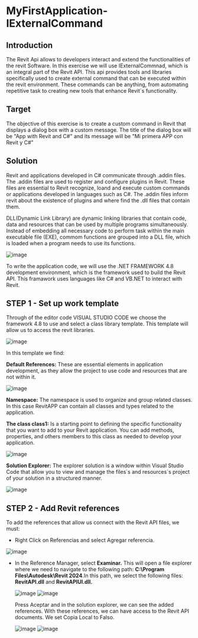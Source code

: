 # MyFirstApplication-IExternalCommand

## Introduction

The Revit Api allows to developers interact and extend the functionalities of the revit Software.
In this exercise we will use IExternalCommnad, which is an integral part of the Revit API. This api provides tools and libraries specifically used to create external command that can be executed within the revit environment.
These commands can be anything, from automating repetitive task to creating new tools that enhance Revit´s functionality.

## Target

The objective of this exercise is to create a custom command in Revit that displays a dialog box with a custom message. 
The title of the dialog box will be "App with Revit and C#" and its message will be "Mi primera APP con Revit y C#"

## Solution

Revit and applications developed in C# communicate through .addin files.
The .addin files are used to register and configure plugins in Revit. These files are essential to Revit recognize, loand and execute custom commands or applications developed in languages such as C#.
The .addin files inform revit about the existence of plugins and where find the .dll files that contain them.

DLL(Dynamic Link Library) are dynamic linking libraries that contain code, data and resources that can be used by multiple programs simultaneously. Instead of embedding all necessary code to perform task within the main executable file (EXE), commom functions are grouped into a DLL file, which is loaded when a program needs to use its functions.

![image](https://github.com/AndresF-SanchezG/MyFirstApplication-IExternalCommand/assets/113924667/b5cb7679-dba5-4dd6-8493-bb6023cb8c87)

To write the application code, we will use the .NET FRAMEWORK 4.8 development environment, which is the framework used to build the Revit API. This framawork uses languages like C# and VB.NET to interact with Revit.

## STEP 1 - Set up work template

Through of the editor code VISUAL STUDIO CODE we choose the framework 4.8 to use and select a class library template. This template will allow us to access the revit libraries.

![image](https://github.com/AndresF-SanchezG/MyFirstApplication-IExternalCommand/assets/113924667/c500500a-88ed-4bcf-aea4-b72e05c93f1c)

In this template we find:

  **Default References:** These are essential elements in application development, as they allow the project to use code and resources that are not within it.

  ![image](https://github.com/AndresF-SanchezG/MyFirstApplication-IExternalCommand/assets/113924667/7154ac33-4b18-4198-a7ac-a5cb0799f65e)

  **Namespace:** The namespace is used to organize and group related classes. In this case RevitAPP can contain all classes and types related to the application.

  **The class class1:** Is a starting point to defining the specific functionality that you want to add to your Revit application. You can add methods, properties, and others members to this class as needed to develop your application.

  ![image](https://github.com/AndresF-SanchezG/MyFirstApplication-IExternalCommand/assets/113924667/2a50ad86-b97a-4187-b141-a8d5295f6799)

  **Solution Explorer:** The explorer solution is a window within Visual Studio Code that allow you to view and manage the files´s and resources´s project of your solution in a structured manner.

  ![image](https://github.com/AndresF-SanchezG/MyFirstApplication-IExternalCommand/assets/113924667/2272a4b7-c21c-4ed0-a23e-82bcbc8eedfe)

  ## STEP 2 - Add Revit references

  To add the references that allow us connect with the Revit API files, we must:

   - Right Click on Referencias and select Agregar referencia.

   ![image](https://github.com/AndresF-SanchezG/MyFirstApplication-IExternalCommand/assets/113924667/05a8a1c5-4548-40cc-a864-8c24cdfe16ff)

   - In the Reference Manager, select **Examinar.** This will open a file explorer where we need to navigate to the following path: **C:\Program Files\Autodesk\Revit 2024**.In this path, we select the following files: **RevitAPI.dll** and **RevitAPIUI.dll.**
     

     ![image](https://github.com/AndresF-SanchezG/MyFirstApplication-IExternalCommand/assets/113924667/eac18fe8-e9c0-48f2-8ca7-498642c83b46)
     ![image](https://github.com/AndresF-SanchezG/MyFirstApplication-IExternalCommand/assets/113924667/a3f9794a-5cc8-460e-8df7-5a6016829cec)

     Press Aceptar and in the solution explorer, we can see the added references. With these references, we can have access to the Revit API documents. We set Copia Local to Falso.

     ![image](https://github.com/AndresF-SanchezG/MyFirstApplication-IExternalCommand/assets/113924667/7731dd67-77fc-4468-88b4-429e7cf62f20)
     ![image](https://github.com/AndresF-SanchezG/MyFirstApplication-IExternalCommand/assets/113924667/fa183e5a-76b1-47e3-8e47-952f555de233)





    
 


    





